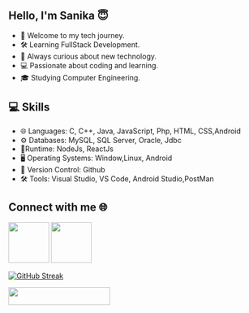 ## Hello, I'm Sanika 😇
- 👋 Welcome to my tech journey.
- 🛠 Learning FullStack Development.
- 🌱 Always curious about new technology.
- 💻 Passionate about coding and learning.
- 🎓 Studying Computer Engineering.

## 💻 Skills
- 🌐 Languages: C, C++, Java, JavaScript, Php, HTML, CSS,Android
- ⚙ Databases: MySQL, SQL Server, Oracle, Jdbc
- 🔗Runtime: NodeJs, ReactJs
- 🖥 Operating Systems: Window,Linux, Android
- 📜 Version Control: Github
- 🛠 Tools: Visual Studio, VS Code, Android Studio,PostMan

## Connect with me 🌐
<a href="https://www.linkedin.com/in/sanikabhor"><img src="https://upload.wikimedia.org/wikipedia/commons/thumb/8/81/LinkedIn_icon.svg/2048px-LinkedIn_icon.svg.png" width="80" height="80" ></a>  <a href="https://github.com/sanika-bhor"><img src="https://play-lh.googleusercontent.com/PCpXdqvUWfCW1mXhH1Y_98yBpgsWxuTSTofy3NGMo9yBTATDyzVkqU580bfSln50bFU=w240-h480-rw" width="80" height="80" ></a>

[![GitHub Streak](https://streak-stats.demolab.com/?user=sanika-bhor)](https://git.io/streak-stats)

  <img src="https://visitcount.itsvg.in/api?id=sanika-bhor&label=Profile%20Views&color=11&icon=5&pretty=true" width="200" height="35" />
